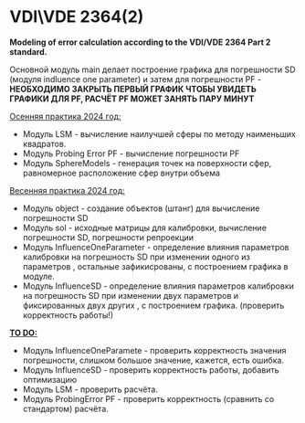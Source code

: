 # VDI\VDE 2364(2)
**Modeling of error calculation according to the VDI/VDE 2364 Part 2 standard.**

Основной модуль main делает построение графика для погрешности SD (модуля indluence one parameter) и затем для погрешности PF - **НЕОБХОДИМО ЗАКРЫТЬ ПЕРВЫЙ ГРАФИК ЧТОБЫ УВИДЕТЬ ГРАФИКИ ДЛЯ PF, РАСЧЁТ PF МОЖЕТ ЗАНЯТЬ ПАРУ МИНУТ**

<ins>Осенняя практика 2024 год: </ins>

* Модуль LSM - вычисление наилучшей сферы по методу наименьших квадратов.
* Модуль Probing Error PF - вычисление погрешности PF 
* Модуль SphereModels - генерация точек на поверхности сфер, равномерное расположение сфер внутри объема

<ins>Весенняя практика 2024 год: </ins>
* Модуль object - создание объектов (штанг) для вычисление погрешности SD
* Модуль sol - исходные матрицы для калибровки, вычисление погрешности SD, погрешности репроекции
* Модуль InfluenceOneParameter - определение влияния параметров калибровки на погрешность SD при изменении одного из параметров , остальные зафикисрованы, с построением графика в модуле. 
* Модуль InfluenceSD - определение влияния параметров калибровки на погрешность SD при изменении двух параметров и фиксированных двух других , с построением графика. (проверить корректность работы!)

<ins>**TO DO:**</ins>
* Модуль InfluenceOneParamete - проверить корректность значения погрешности, слишком большое значение, кажется, есть ошибка.
* Модуль InfluenceSD - проверить корректность работы, добавить оптимизацию
* Модуль LSM - проверить расчёта. 
* Модуль ProbingError PF - проверить корректность (сравнить со стандартом) расчёта.

